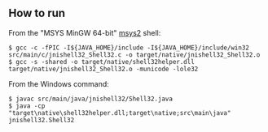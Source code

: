 ## How to run

From the "MSYS MinGW 64-bit" [msys2](https://www.msys2.org/) shell:
```text
$ gcc -c -fPIC -I${JAVA_HOME}/include -I${JAVA_HOME}/include/win32 src/main/c/jnishell32_Shell32.c -o target/native/jnishell32_Shell32.o
$ gcc -s -shared -o target/native/shell32helper.dll target/native/jnishell32_Shell32.o -municode -lole32
```

From the Windows command:
```text
$ javac src/main/java/jnishell32/Shell32.java
$ java -cp "target\native\shell32helper.dll;target\native;src\main\java" jnishell32.Shell32
```
